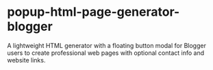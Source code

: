 # popup-html-page-generator-blogger
A lightweight HTML generator with a floating button modal for Blogger users to create professional web pages with optional contact info and website links.
